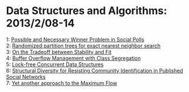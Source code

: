 # Data Structures and Algorithms: 2013/2/08-14  
1: [Possible and Necessary Winner Problem in Social Polls](https://doi.org/10.48550/arXiv.1302.1669)  
2: [Randomized partition trees for exact nearest neighbor search](https://doi.org/10.48550/arXiv.1302.1948)  
3: [On the Tradeoff between Stability and Fit](https://doi.org/10.48550/arXiv.1302.2137)  
4: [Buffer Overflow Management with Class Segregation](https://doi.org/10.48550/arXiv.1103.6049)  
5: [Lock-free Concurrent Data Structures](https://doi.org/10.48550/arXiv.1302.2757)  
6: [Structural Diversity for Resisting Community Identification in Published  Social Networks](https://doi.org/10.48550/arXiv.1302.3033)  
7: [Yet another approach to the Maximum Flow](https://doi.org/10.48550/arXiv.1302.3035)  